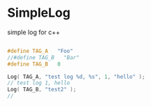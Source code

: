SimpleLog
=========

simple log for c++

```c

#define TAG_A   "Foo"
//#define TAG_B   "Bar"
#define TAG_B   0

Log( TAG_A, "test log %d, %s", 1, "hello" );
// test log 1, hello
Log( TAG_B, "test2" );
// 

```
